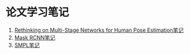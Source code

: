 # 论文学习笔记

1. [Rethinking on Multi-Stage Networks for Human Pose Estimation笔记](https://github.com/592McAvoy/Paper-study-note/blob/master/Rethinking%20on%20Multi-Stage%20Networks%20for%20Human%20Pose%20Estimation.md)
2. [Mask RCNN笔记](https://github.com/592McAvoy/Paper-study-note/blob/master/Mask%20R-CNN.md)
3. [SMPL笔记](https://github.com/592McAvoy/Paper-study-note/blob/master/SMPL-A%20Skinned%20Multi-Person%20Linear%20Model.md)
